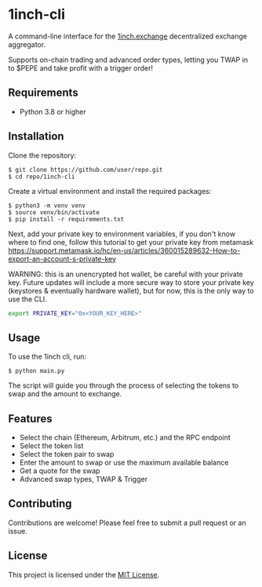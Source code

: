 

# 1inch-cli

A command-line interface for the [1inch.exchange](https://1inch.exchange/) decentralized exchange aggregator.

Supports on-chain trading and advanced order types, letting you TWAP in to $PEPE and take profit with a trigger order!

## Requirements

* Python 3.8 or higher

## Installation

Clone the repository:

```
$ git clone https://github.com/user/repo.git
$ cd repo/1inch-cli
```

Create a virtual environment and install the required packages:

```
$ python3 -m venv venv
$ source venv/bin/activate
$ pip install -r requirements.txt
```

Next, add your private key to environment variables, if you don't know where to find one, follow this tutorial to get your private key from metamask https://support.metamask.io/hc/en-us/articles/360015289632-How-to-export-an-account-s-private-key

WARNING: this is an unencrypted hot wallet, be careful with your private key. Future updates will include a more secure way to store your private key (keystores & eventually hardware wallet), but for now, this is the only way to use the CLI.
```bash
export PRIVATE_KEY="0x<YOUR_KEY_HERE>"
```

## Usage

To use the 1inch cli, run:

```
$ python main.py
```

The script will guide you through the process of selecting the tokens to swap and the amount to exchange. 

## Features

* Select the chain (Ethereum, Arbitrum, etc.) and the RPC endpoint
* Select the token list
* Select the token pair to swap
* Enter the amount to swap or use the maximum available balance
* Get a quote for the swap
* Advanced swap types, TWAP & Trigger

## Contributing

Contributions are welcome! Please feel free to submit a pull request or an issue.

## License

This project is licensed under the [MIT License](https://opensource.org/licenses/MIT).

